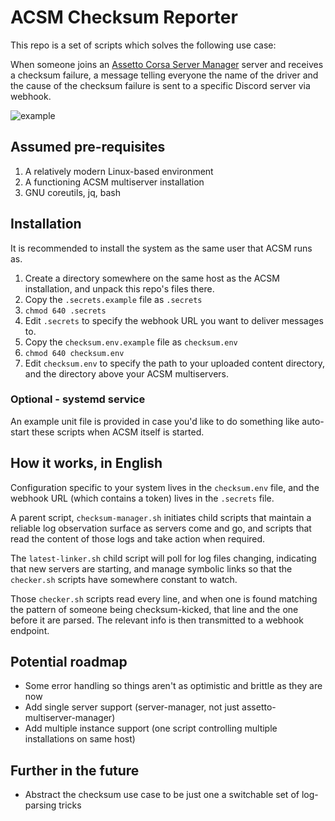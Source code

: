# ACSM Checksum Reporter

This repo is a set of scripts which solves the following use case:

When someone joins an [Assetto Corsa Server Manager](https://emperorservers.com/products/assetto-corsa-server-manager) server and receives a checksum failure, a message telling everyone the name of the driver and the cause of the checksum failure is sent to a specific Discord server via webhook.


![example](https://user-images.githubusercontent.com/77416784/189126614-e4ae5e0d-c53f-4432-8caf-4c618ea190cd.png)


## Assumed pre-requisites

1. A relatively modern Linux-based environment
2. A functioning ACSM multiserver installation
3. GNU coreutils, jq, bash

## Installation

It is recommended to install the system as the same user that ACSM runs as.

1. Create a directory somewhere on the same host as the ACSM installation, and unpack this repo's files there.
2. Copy the `.secrets.example` file as `.secrets`
3. `chmod 640 .secrets`
4. Edit `.secrets` to specify the webhook URL you want to deliver messages to.
6. Copy the `checksum.env.example` file as `checksum.env`
7. `chmod 640 checksum.env`
8. Edit `checksum.env` to specify the path to your uploaded content directory, and the directory above your ACSM multiservers.

### Optional - systemd service

An example unit file is provided in case you'd like to do something like auto-start these scripts when ACSM itself is started.

## How it works, in English

Configuration specific to your system lives in the `checksum.env` file, and the webhook URL (which contains a token) lives in the `.secrets` file.

A parent script, `checksum-manager.sh` initiates child scripts that maintain a reliable log observation surface as servers come and go, and scripts that read the content of those logs and take action when required.

The `latest-linker.sh` child script will poll for log files changing, indicating that new servers are starting, and manage symbolic links so that the `checker.sh` scripts have somewhere constant to watch.

Those `checker.sh` scripts read every line, and when one is found matching the pattern of someone being checksum-kicked, that line and the one before it are parsed. The relevant info is then transmitted to a webhook endpoint.

## Potential roadmap

* Some error handling so things aren't as optimistic and brittle as they are now
* Add single server support (server-manager, not just assetto-multiserver-manager)
* Add multiple instance support (one script controlling multiple installations on same host)

## Further in the future

* Abstract the checksum use case to be just one a switchable set of log-parsing tricks
